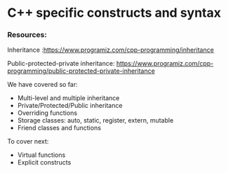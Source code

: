 # C++ specific constructs and syntax

### Resources:

Inheritance :https://www.programiz.com/cpp-programming/inheritance

Public-protected-private inheritance: https://www.programiz.com/cpp-programming/public-protected-private-inheritance

We have covered so far:

* Multi-level and multiple inheritance
* Private/Protected/Public inheritance
* Overriding functions
* Storage classes: auto, static, register, extern, mutable
* Friend classes and functions

To cover next:

* Virtual functions
* Explicit constructs